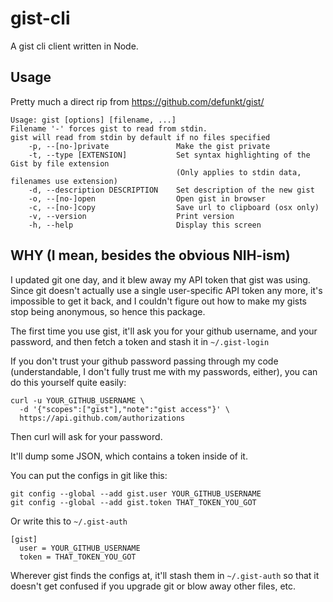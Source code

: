 # gist-cli

A gist cli client written in Node.

## Usage

Pretty much a direct rip from https://github.com/defunkt/gist/

```
Usage: gist [options] [filename, ...]
Filename '-' forces gist to read from stdin.
gist will read from stdin by default if no files specified
    -p, --[no-]private               Make the gist private
    -t, --type [EXTENSION]           Set syntax highlighting of the Gist by file extension
                                     (Only applies to stdin data, filenames use extension)
    -d, --description DESCRIPTION    Set description of the new gist
    -o, --[no-]open                  Open gist in browser
    -c, --[no-]copy                  Save url to clipboard (osx only)
    -v, --version                    Print version
    -h, --help                       Display this screen
```

## WHY  (I mean, besides the obvious NIH-ism)

I updated git one day, and it blew away my API token that gist was
using.  Since git doesn't actually use a single user-specific API
token any more, it's impossible to get it back, and I couldn't figure
out how to make my gists stop being anonymous, so hence this package.

The first time you use gist, it'll ask you for your github username,
and your password, and then fetch a token and stash it in
`~/.gist-login`

If you don't trust your github password passing through my code
(understandable, I don't fully trust me with my passwords, either),
you can do this yourself quite easily:

```
curl -u YOUR_GITHUB_USERNAME \
  -d '{"scopes":["gist"],"note":"gist access"}' \
  https://api.github.com/authorizations
```

Then curl will ask for your password.

It'll dump some JSON, which contains a token inside of it.

You can put the configs in git like this:

```
git config --global --add gist.user YOUR_GITHUB_USERNAME
git config --global --add gist.token THAT_TOKEN_YOU_GOT
```

Or write this to `~/.gist-auth`

```
[gist]
  user = YOUR_GITHUB_USERNAME
  token = THAT_TOKEN_YOU_GOT
```

Wherever gist finds the configs at, it'll stash them in `~/.gist-auth`
so that it doesn't get confused if you upgrade git or blow away other
files, etc.
